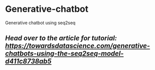# Generative-chatbot
Generative chatbot using seq2seq

## *Head over to the article for tutorial: https://towardsdatascience.com/generative-chatbots-using-the-seq2seq-model-d411c8738ab5*
